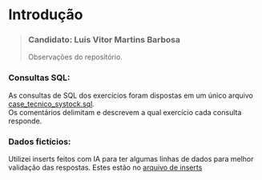 # Introdução

> ### Candidato: Luis Vitor Martins Barbosa
>
> Observações do repositório.

### Consultas SQL:

As consultas de SQL dos exercícios foram dispostas em um único arquivo [case_tecnico_systock.sql](case_tecnico_systock.sql).<br>
Os comentários delimitam e descrevem a qual exercício cada consulta responde.

### Dados fictícios:

Utilizei inserts feitos com IA para ter algumas linhas de dados para melhor validação das respostas. Estes estão no [arquivo de inserts](inserts_tabelas_teste.sql)